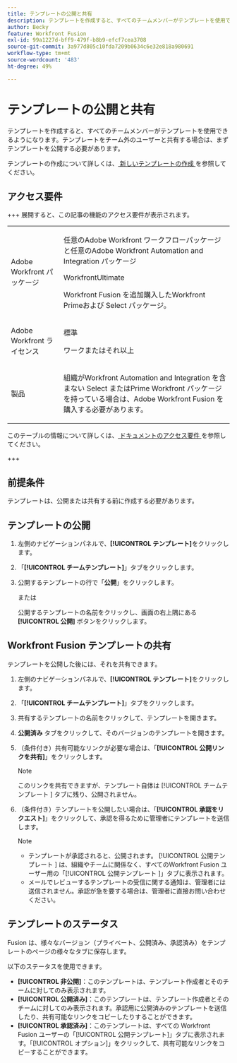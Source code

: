 ```yaml
---
title: テンプレートの公開と共有
description: テンプレートを作成すると、すべてのチームメンバーがテンプレートを使用できるようになります。テンプレートをチーム外のユーザーと共有する場合は、まずテンプレートを公開する必要があります。
author: Becky
feature: Workfront Fusion
exl-id: 99a1227d-bff9-479f-b8b9-efcf7cea3708
source-git-commit: 3a977d805c10fda7209b0634c6e32e818a980691
workflow-type: tm+mt
source-wordcount: '483'
ht-degree: 49%

---
```


# テンプレートの公開と共有

テンプレートを作成すると、すべてのチームメンバーがテンプレートを使用できるようになります。テンプレートをチーム外のユーザーと共有する場合は、まずテンプレートを公開する必要があります。

テンプレートの作成について詳しくは、[ 新しいテンプレートの作成 ](/help/workfront-fusion/create-and-manage-templates/create-new-fusion-templates.md) を参照してください。

## アクセス要件

+++ 展開すると、この記事の機能のアクセス要件が表示されます。

<table style="table-layout:auto">
 <col> 
 <col> 
 <tbody> 
  <tr> 
   <td role="rowheader">Adobe Workfront パッケージ</td> 
   <td> <p>任意のAdobe Workfront ワークフローパッケージと任意のAdobe Workfront Automation and Integration パッケージ</p><p>WorkfrontUltimate</p><p>Workfront Fusion を追加購入したWorkfront Primeおよび Select パッケージ。</p> </td> 
  </tr> 
  <tr data-mc-conditions=""> 
   <td role="rowheader">Adobe Workfront ライセンス</td> 
   <td> <p>標準</p><p>ワークまたはそれ以上</p> </td> 
  </tr> 
  <tr> 
   <td role="rowheader">製品</td> 
   <td>
   <p>組織がWorkfront Automation and Integration を含まない Select またはPrime Workfront パッケージを持っている場合は、Adobe Workfront Fusion を購入する必要があります。</li></ul>
   </td> 
  </tr>
 </tbody> 
</table>

このテーブルの情報について詳しくは、[ ドキュメントのアクセス要件 ](/help/workfront-fusion/references/licenses-and-roles/access-level-requirements-in-documentation.md) を参照してください。

+++

## 前提条件

テンプレートは、公開または共有する前に作成する必要があります。

## テンプレートの公開

1. 左側のナビゲーションパネルで、**[!UICONTROL テンプレート]**&#x200B;をクリックします。
1. 「**[!UICONTROL チームテンプレート]**」タブをクリックします。
1. 公開するテンプレートの行で「**公開**」をクリックします。

   または


   公開するテンプレートの名前をクリックし、画面の右上隅にある **[!UICONTROL 公開]** ボタンをクリックします。

## Workfront Fusion テンプレートの共有

テンプレートを公開した後には、それを共有できます。

1. 左側のナビゲーションパネルで、**[!UICONTROL テンプレート]**&#x200B;をクリックします。
1. 「**[!UICONTROL チームテンプレート]**」タブをクリックします。
1. 共有するテンプレートの名前をクリックして、テンプレートを開きます。
1. **公開済み** タブをクリックして、そのバージョンのテンプレートを開きます。
1. （条件付き）共有可能なリンクが必要な場合は、「**[!UICONTROL 公開リンクを共有]**」をクリックします。

   >[!NOTE]
   >
   >このリンクを共有できますが、テンプレート自体は [!UICONTROL  チームテンプレート ] タブに残り、公開されません。

1. （条件付き）テンプレートを公開したい場合は、「**[!UICONTROL 承認をリクエスト]**」をクリックして、承認を得るために管理者にテンプレートを送信します。

   >[!NOTE]
   >
   >* テンプレートが承認されると、公開されます。 [!UICONTROL  公開テンプレート ] は、組織やチームに関係なく、すべてのWorkfront Fusion ユーザー用の「[!UICONTROL  公開テンプレート ]」タブに表示されます。
   >* メールでレビューするテンプレートの受信に関する通知は、管理者には送信されません。承認が急を要する場合は、管理者に直接お問い合わせください。


## テンプレートのステータス

Fusion は、様々なバージョン（プライベート、公開済み、承認済み）をテンプレートのページの様々なタブに保存します。

以下のステータスを使用できます。

* **[!UICONTROL 非公開]**：このテンプレートは、テンプレート作成者とそのチームに対してのみ表示されます。
* **[!UICONTROL 公開済み]**：このテンプレートは、テンプレート作成者とそのチームに対してのみ表示されます。承認用に公開済みのテンプレートを送信したり、共有可能なリンクをコピーしたりすることができます。
* **[!UICONTROL 承認済み]**：このテンプレートは、すべての Workfront Fusion ユーザーの「[!UICONTROL 公開テンプレート]」タブに表示されます。「[!UICONTROL オプション]」をクリックして、共有可能なリンクをコピーすることができます。

<!--You can also check the status from the [!UICONTROL Team templates] tab. If a template is published, it will have an icon to the right of the template name.

* **Eye icon**: The template is published, it is visible only for the team, and the approval request was not sent.
* **Yellow checkmark icon**: The template is published, it is visible only for the team, and the approval request was sent.
* **Green checkmark icon**: The template is published and public. It is visible for any Workfront Fusion user in the [!UICONTROL Public templates] tab. It is also still visible in the [!UICONTROL Team templates] tab, and the template author or their team member can still edit it.

Templates without icons have [!UICONTROL Private] status. They are not published and are visible only to the team.
-->
